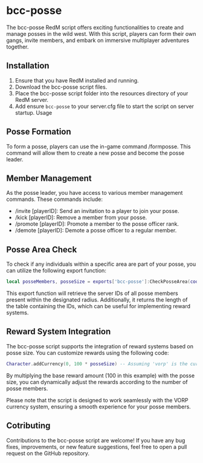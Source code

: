 # bcc-posse
The bcc-posse RedM script offers exciting functionalities to create and manage posses in the wild west. With this script, players can form their own gangs, invite members, and embark on immersive multiplayer adventures together.

## Installation
1. Ensure that you have RedM installed and running.
2. Download the bcc-posse script files.
3. Place the bcc-posse script folder into the resources directory of your RedM server.
4. Add ensure `bcc-posse` to your server.cfg file to start the script on server startup.
Usage


## Posse Formation
To form a posse, players can use the in-game command /formposse. This command will allow them to create a new posse and become the posse leader.

## Member Management
As the posse leader, you have access to various member management commands. These commands include:

- /invite [playerID]: Send an invitation to a player to join your posse.
- /kick [playerID]: Remove a member from your posse.
- /promote [playerID]: Promote a member to the posse officer rank.
- /demote [playerID]: Demote a posse officer to a regular member.

## Posse Area Check
To check if any individuals within a specific area are part of your posse, you can utilize the following export function:

```lua
local posseMembers, posseSize = exports['bcc-posse']:CheckPosseArea(coords, radius)
```

This export function will retrieve the server IDs of all posse members present within the designated radius. Additionally, it returns the length of the table containing the IDs, which can be useful for implementing reward systems.

## Reward System Integration
The bcc-posse script supports the integration of reward systems based on posse size. You can customize rewards using the following code:

```lua
Character.addCurrency(0, 100 * posseSize) -- Assuming 'vorp' is the currency system being used
```

By multiplying the base reward amount (100 in this example) with the posse size, you can dynamically adjust the rewards according to the number of posse members.

Please note that the script is designed to work seamlessly with the VORP currency system, ensuring a smooth experience for your posse members.

## Cotributing
Contributions to the bcc-posse script are welcome! If you have any bug fixes, improvements, or new feature suggestions, feel free to open a pull request on the GitHub repository.
